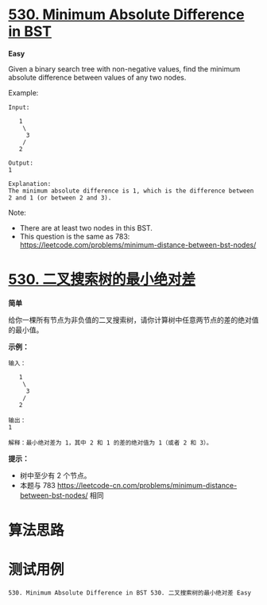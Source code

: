 # [530. Minimum Absolute Difference in BST][enTitle]

**Easy**

Given a binary search tree with non-negative values, find the minimum absolute difference between values of any two nodes.

Example:

```
Input:

   1
    \
     3
    /
   2

Output:
1

Explanation:
The minimum absolute difference is 1, which is the difference between 2 and 1 (or between 2 and 3).

```



Note:

- There are at least two nodes in this BST. 
- This question is the same as 783: https://leetcode.com/problems/minimum-distance-between-bst-nodes/


# [530. 二叉搜索树的最小绝对差][cnTitle]

**简单**

给你一棵所有节点为非负值的二叉搜索树，请你计算树中任意两节点的差的绝对值的最小值。



**示例：** 

```
输入：

   1
    \
     3
    /
   2

输出：
1

解释：最小绝对差为 1，其中 2 和 1 的差的绝对值为 1（或者 2 和 3）。

```



**提示：** 

- 树中至少有 2 个节点。 
- 本题与 783 https://leetcode-cn.com/problems/minimum-distance-between-bst-nodes/ 相同




# 算法思路

# 测试用例
```
530. Minimum Absolute Difference in BST 530. 二叉搜索树的最小绝对差 Easy
```

[enTitle]: https://leetcode.com/problems/minimum-absolute-difference-in-bst/
[cnTitle]: https://leetcode-cn.com/problems/minimum-absolute-difference-in-bst/
